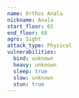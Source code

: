 ```yaml
---
name: Orthos Anala
nickname: Anala
start_floor: 65
end_floor: 68
agro: Sight
attack_type: Physical
vulnerabilities:
  bind: unknown
  heavy: unknown
  sleep: true
  slow: unknown
  stun: true
---
```

